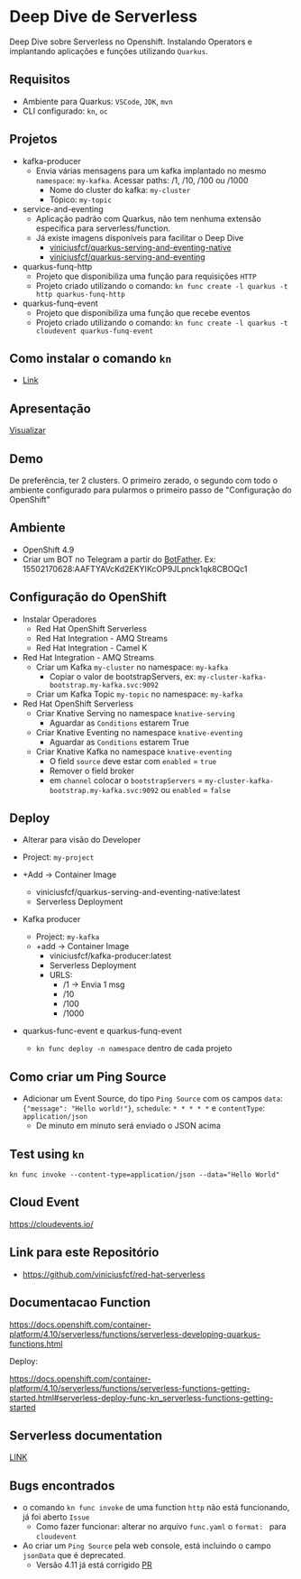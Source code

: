 # Deep Dive de Serverless

Deep Dive sobre Serverless no Openshift. Instalando Operators e implantando aplicações e funções utilizando `Quarkus`.


## Requisitos
* Ambiente para Quarkus: `VSCode`, `JDK`, `mvn`
* CLI configurado: `kn`, `oc`


## Projetos

* kafka-producer
  * Envia várias mensagens para um kafka implantado no mesmo `namespace`: `my-kafka`. Acessar paths: /1, /10, /100 ou /1000
    * Nome do cluster do kafka: `my-cluster`
    * Tópico: `my-topic`
* service-and-eventing
  * Aplicação padrão com Quarkus, não tem nenhuma extensão específica para serverless/function.
  * Já existe imagens disponíveis para facilitar o Deep Dive
    * [viniciusfcf/quarkus-serving-and-eventing-native](https://hub.docker.com/r/viniciusfcf/quarkus-serving-and-eventing-native)
    * [viniciusfcf/quarkus-serving-and-eventing](https://hub.docker.com/r/viniciusfcf/quarkus-serving-and-eventing)
* quarkus-funq-http
  * Projeto que disponibiliza uma função para requisições `HTTP`
  * Projeto criado utilizando o comando: `kn func create -l quarkus -t http quarkus-funq-http`
* quarkus-funq-event
  * Projeto que disponibiliza uma função que recebe eventos
  * Projeto criado utilizando o comando: `kn func create -l quarkus -t cloudevent quarkus-funq-event`

## Como instalar o comando `kn`

* [Link](https://docs.openshift.com/container-platform/4.10/serverless/cli_tools/installing-kn.html#installing-cli-web-console_installing-kn)


## Apresentação 
[Visualizar](https://docs.google.com/presentation/d/1T5T9faNJpU_8nnLeApG_fHK6JaYNjZiz4-I_h4ZIiE4/edit#slide=id.g6b619a1e04_0_2548)


## Demo

De preferência, ter 2 clusters. O primeiro zerado, o segundo com todo o ambiente configurado para pularmos o primeiro passo de "Configuração do OpenShift"

## Ambiente

* OpenShift 4.9
* Criar um BOT no Telegram a partir do [BotFather](https://t.me/BotFather). Ex: 15502170628:AAFTYAVcKd2EKYIKcOP9JLpnck1qk8CBOQc1

## Configuração do OpenShift

* Instalar Operadores
  * Red Hat OpenShift Serverless
  * Red Hat Integration - AMQ Streams
  * Red Hat Integration - Camel K
* Red Hat Integration - AMQ Streams
  * Criar um Kafka `my-cluster` no namespace: `my-kafka`
    * Copiar o valor de bootstrapServers, ex: `my-cluster-kafka-bootstrap.my-kafka.svc:9092`
  * Criar um Kafka Topic `my-topic` no namespace: `my-kafka`
* Red Hat OpenShift Serverless
  * Criar Knative Serving no namespace `knative-serving`
    * Aguardar as `Conditions` estarem True
  * Criar Knative Eventing no namespace `knative-eventing`
    * Aguardar as `Conditions` estarem True
  * Criar Knative Kafka no namespace `knative-eventing`
    * O field `source` deve estar com `enabled` = `true`
    * Remover o field broker
    * em `channel` colocar o `bootstrapServers` = `my-cluster-kafka-bootstrap.my-kafka.svc:9092` ou `enabled` = `false`
  
## Deploy

* Alterar para visão do Developer
* Project: `my-project`
* +Add -> Container Image
  * viniciusfcf/quarkus-serving-and-eventing-native:latest
  * Serverless Deployment

* Kafka producer
  * Project: `my-kafka`
  * +add -> Container Image
    * viniciusfcf/kafka-producer:latest
    * Serverless Deployment
    * URLS: 
      * /1 -> Envia 1 msg
      * /10 
      * /100
      * /1000

* quarkus-func-event e quarkus-funq-event
  * `kn func deploy -n namespace` dentro de cada projeto
  
## Como criar um Ping Source

* Adicionar um Event Source, do tipo `Ping Source` com os campos `data`: `{"message": "Hello world!"}`, `schedule`: `* * * * *` e `contentType`: `application/json`
  * De minuto em minuto será enviado o JSON acima

## Test using `kn`

`kn func invoke --content-type=application/json --data="Hello World"`

## Cloud Event

https://cloudevents.io/

## Link para este Repositório

* https://github.com/viniciusfcf/red-hat-serverless

## Documentacao Function

https://docs.openshift.com/container-platform/4.10/serverless/functions/serverless-developing-quarkus-functions.html

Deploy:

https://docs.openshift.com/container-platform/4.10/serverless/functions/serverless-functions-getting-started.html#serverless-deploy-func-kn_serverless-functions-getting-started

## Serverless documentation

[LINK](https://docs.openshift.com/container-platform/4.10/serverless/serverless-release-notes.html)

## Bugs encontrados

* o comando `kn func invoke` de uma function `http` não está funcionando, já foi aberto `Issue`
  * Como fazer funcionar: alterar no arquivo `func.yaml` o `format: ` para `cloudevent`
* Ao criar um `Ping Source` pela web console, está incluindo o campo `jsonData` que é deprecated.
  * Versão 4.11 já está corrigido [PR](https://github.com/openshift/console/pull/11548)